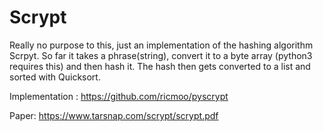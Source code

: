 # Scrypt
Really no purpose to this, just an implementation of the hashing algorithm Scrpyt. So far it takes a phrase(string), convert it to a byte array (python3 requires this) and then hash it. The hash then gets converted to a list and sorted with Quicksort.

Implementation : https://github.com/ricmoo/pyscrypt

Paper: https://www.tarsnap.com/scrypt/scrypt.pdf
